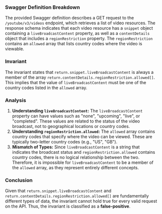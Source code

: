 ### Swagger Definition Breakdown
The provided Swagger definition describes a GET request to the `/youtube/v3/videos` endpoint, which retrieves a list of video resources. The response schema indicates that each video resource has a `snippet` object containing a `liveBroadcastContent` property, as well as a `contentDetails` object that includes a `regionRestriction` property. The `regionRestriction` contains an `allowed` array that lists country codes where the video is viewable.

### Invariant
The invariant states that `return.snippet.liveBroadcastContent` is always a member of the array `return.contentDetails.regionRestriction.allowed[]`. This implies that the value of `liveBroadcastContent` must be one of the country codes listed in the `allowed` array.

### Analysis
1. **Understanding `liveBroadcastContent`:** The `liveBroadcastContent` property can have values such as "none", "upcoming", "live", or "completed". These values are related to the status of the video broadcast, not to geographical locations or country codes.
2. **Understanding `regionRestriction.allowed`:** The `allowed` array contains country codes that specify where the video can be viewed. These are typically two-letter country codes (e.g., "US", "GB").
3. **Mismatch of Types:** Since `liveBroadcastContent` is a string that indicates the broadcast status and `regionRestriction.allowed` contains country codes, there is no logical relationship between the two. Therefore, it is impossible for `liveBroadcastContent` to be a member of the `allowed` array, as they represent entirely different concepts.

### Conclusion
Given that `return.snippet.liveBroadcastContent` and `return.contentDetails.regionRestriction.allowed[]` are fundamentally different types of data, the invariant cannot hold true for every valid request on the API. Thus, the invariant is classified as a **false-positive**.
